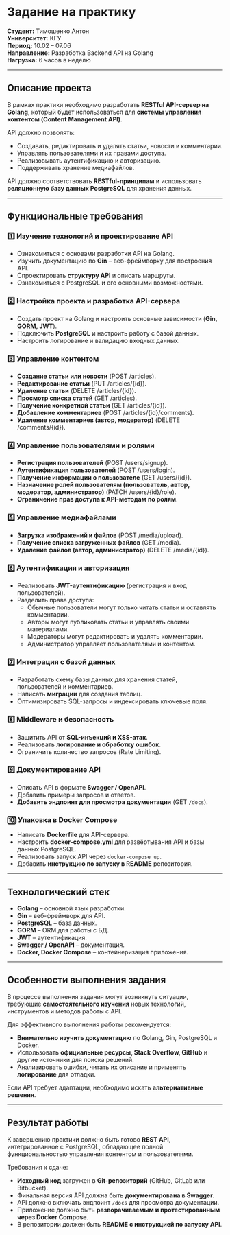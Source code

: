# Задание на практику

**Студент:** Тимошенко Антон  
**Университет:** КГУ  
**Период:** 10.02 – 07.06  
**Направление:** Разработка Backend API на Golang  
**Нагрузка:** 6 часов в неделю  

---

## Описание проекта  
В рамках практики необходимо разработать **RESTful API-сервер на Golang**, который будет использоваться для **системы управления контентом (Content Management API)**.  

API должно позволять:  
- Создавать, редактировать и удалять статьи, новости и комментарии.  
- Управлять пользователями и их правами доступа.  
- Реализовывать аутентификацию и авторизацию.  
- Поддерживать хранение медиафайлов.  

API должно соответствовать **RESTful-принципам** и использовать **реляционную базу данных PostgreSQL** для хранения данных.  

---

## Функциональные требования  

### 1️⃣ Изучение технологий и проектирование API  
- Ознакомиться с основами разработки API на Golang.  
- Изучить документацию по **Gin** – веб-фреймворку для построения API.  
- Спроектировать **структуру API** и описать маршруты.  
- Ознакомиться с PostgreSQL и его основными возможностями.  

### 2️⃣ Настройка проекта и разработка API-сервера  
- Создать проект на Golang и настроить основные зависимости (**Gin, GORM, JWT**).  
- Подключить **PostgreSQL** и настроить работу с базой данных.  
- Настроить логирование и валидацию входных данных.  

### 3️⃣ Управление контентом  
- **Создание статьи или новости** (POST /articles).  
- **Редактирование статьи** (PUT /articles/{id}).  
- **Удаление статьи** (DELETE /articles/{id}).  
- **Просмотр списка статей** (GET /articles).  
- **Получение конкретной статьи** (GET /articles/{id}).  
- **Добавление комментариев** (POST /articles/{id}/comments).  
- **Удаление комментариев (автор, модератор)** (DELETE /comments/{id}).  

### 4️⃣ Управление пользователями и ролями  
- **Регистрация пользователей** (POST /users/signup).  
- **Аутентификация пользователей** (POST /users/login).  
- **Получение информации о пользователе** (GET /users/{id}).  
- **Назначение ролей пользователям (пользователь, автор, модератор, администратор)** (PATCH /users/{id}/role).  
- **Ограничение прав доступа к API-методам по ролям**.  

### 5️⃣ Управление медиафайлами  
- **Загрузка изображений и файлов** (POST /media/upload).  
- **Получение списка загруженных файлов** (GET /media).  
- **Удаление файлов (автор, администратор)** (DELETE /media/{id}).  

### 6️⃣ Аутентификация и авторизация  
- Реализовать **JWT-аутентификацию** (регистрация и вход пользователей).  
- Разделить права доступа:  
  - Обычные пользователи могут только читать статьи и оставлять комментарии.  
  - Авторы могут публиковать статьи и управлять своими материалами.  
  - Модераторы могут редактировать и удалять комментарии.  
  - Администратор управляет пользователями и контентом.  

### 7️⃣ Интеграция с базой данных  
- Разработать схему базы данных для хранения статей, пользователей и комментариев.  
- Написать **миграции** для создания таблиц.  
- Оптимизировать SQL-запросы и индексировать ключевые поля.  

### 8️⃣ Middleware и безопасность  
- Защитить API от **SQL-инъекций и XSS-атак**.  
- Реализовать **логирование и обработку ошибок**.  
- Ограничить количество запросов (Rate Limiting).  

### 9️⃣ Документирование API  
- Описать API в формате **Swagger / OpenAPI**.  
- Добавить примеры запросов и ответов.  
- **Добавить эндпоинт для просмотра документации** (GET `/docs`).  

### 🔟 Упаковка в Docker Compose  
- Написать **Dockerfile** для API-сервера.  
- Настроить **docker-compose.yml** для развёртывания API и базы данных PostgreSQL.  
- Реализовать запуск API через `docker-compose up`.  
- Добавить **инструкцию по запуску в README** репозитория.  

---

## Технологический стек  
- **Golang** – основной язык разработки.  
- **Gin** – веб-фреймворк для API.  
- **PostgreSQL** – база данных.  
- **GORM** – ORM для работы с БД.  
- **JWT** – аутентификация.  
- **Swagger / OpenAPI** – документация.  
- **Docker, Docker Compose** – контейнеризация приложения.  

---

## Особенности выполнения задания  
В процессе выполнения задания могут возникнуть ситуации, требующие **самостоятельного изучения** новых технологий, инструментов и методов работы с API.  

Для эффективного выполнения работы рекомендуется:  
- **Внимательно изучить документацию** по Golang, Gin, PostgreSQL и Docker.  
- Использовать **официальные ресурсы, Stack Overflow, GitHub** и другие источники для поиска решений.  
- Анализировать ошибки, читать их описание и применять **логирование** для отладки.  

Если API требует адаптации, необходимо искать **альтернативные решения**.  

---

## Результат работы  
К завершению практики должно быть готово **REST API**, интегрированное с PostgreSQL, обладающее полной функциональностью управления контентом и пользователями.  

Требования к сдаче:  
- **Исходный код** загружен в **Git-репозиторий** (GitHub, GitLab или Bitbucket).  
- Финальная версия API должна быть **документирована в Swagger**.  
- API должно включать эндпоинт `/docs` для просмотра документации.  
- Приложение должно быть **разворачиваемым и протестированным через Docker Compose**.  
- В репозитории должен быть **README с инструкцией по запуску API**.  
